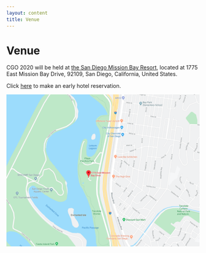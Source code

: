 ```yaml
---
layout: content
title: Venue
---
```

# Venue
CGO 2020 will be held at [the San Diego Mission Bay Resort](https://www.missionbayresort.com/), located at 1775 East Mission Bay Drive, 92109, San Diego, California, United States.

Click [here](https://gc.synxis.com/rez.aspx?Hotel=10372&Chain=11910&arrive=2/23/2020&depart=2/26/2020&adult=1&child=0&group=ACM220) to make an early hotel reservation.

<div style="text-align:center"><img src="img/hotel.png" /></div>
